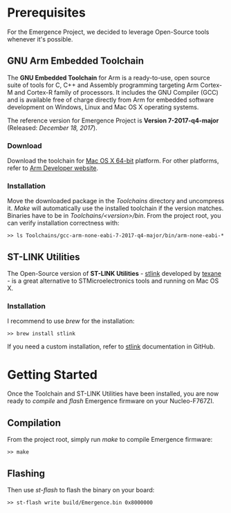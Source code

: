 # Prerequisites

For the Emergence Project, we decided to leverage Open-Source tools whenever it's possible.

## GNU Arm Embedded Toolchain

The **GNU Embedded Toolchain** for Arm is a ready-to-use, open source suite of tools for C, C++ and Assembly programming targeting Arm Cortex-M and Cortex-R family of processors. It includes the GNU Compiler (GCC) and is available free of charge directly from Arm for embedded software development on Windows, Linux and Mac OS X operating systems.

The reference version for Emergence Project is **Version 7-2017-q4-major** (Released: *December 18, 2017*).

### Download

Download the toolchain for [Mac OS X 64-bit](https://developer.arm.com/-/media/Files/downloads/gnu-rm/7-2017q4/gcc-arm-none-eabi-7-2017-q4-major-mac.tar.bz2?revision=7f453378-b2c3-4c0d-8eab-e7d5db8ea32e?product=GNU%20Arm%20Embedded%20Toolchain,64-bit,,Mac%20OS%20X,7-2017-q4-major) platform. For other platforms, refer to [Arm Developer website](https://developer.arm.com/open-source/gnu-toolchain/gnu-rm/downloads).

### Installation

Move the downloaded package in the *Toolchains* directory and uncompress it. *Make* will automatically use the installed toolchain if the version matches. Binaries have to be in *Toolchains/<version\>/bin*. From the project root, you can verify installation correctness with:
```
>> ls Toolchains/gcc-arm-none-eabi-7-2017-q4-major/bin/arm-none-eabi-*
```

## ST-LINK Utilities

The Open-Source version of **ST-LINK Utilities** - [stlink](https://github.com/texane/stlink) developed by [texane](https://github.com/texane) - is a great alternative to STMicroelectronics tools and running on Mac OS X.

### Installation

I recommend to use *brew* for the installation:
```
>> brew install stlink
```
If you need a custom installation, refer to [stlink](https://github.com/texane/stlink) documentation in GitHub.

# Getting Started

Once the Toolchain and ST-LINK Utilities have been installed, you are now ready to *compile* and *flash* Emergence firmware on your Nucleo-F767ZI.

## Compilation

From the project root, simply run *make* to compile Emergence firmware:
```
>> make
```

## Flashing

Then use *st-flash* to flash the binary on your board:
```
>> st-flash write build/Emergence.bin 0x8000000
```
